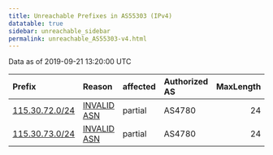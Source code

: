 ```yaml
---
title: Unreachable Prefixes in AS55303 (IPv4)
datatable: true
sidebar: unreachable_sidebar
permalink: unreachable_AS55303-v4.html
---
```


Data as of 2019-09-21 13:20:00 UTC


<div class="datatable-begin"></div>

| Prefix                                                 | Reason                                                                                                | affected   | Authorized AS   |   MaxLength | Anchor                                       |   unreachable /24s |
|:-------------------------------------------------------|:------------------------------------------------------------------------------------------------------|:-----------|:----------------|------------:|:---------------------------------------------|-------------------:|
| [115.30.72.0/24](https://stat.ripe.net/115.30.72.0/24) | [INVALID ASN](https://rpki-validator.ripe.net/announcement-preview?asn=AS55303&prefix=115.30.72.0/24) | partial    | AS4780          |          24 | [APNIC](unreachable_APNIC_RPKI_Root-v4.html) |                  1 |
| [115.30.73.0/24](https://stat.ripe.net/115.30.73.0/24) | [INVALID ASN](https://rpki-validator.ripe.net/announcement-preview?asn=AS55303&prefix=115.30.73.0/24) | partial    | AS4780          |          24 | [APNIC](unreachable_APNIC_RPKI_Root-v4.html) |                  1 |

<div class="datatable-end"></div>